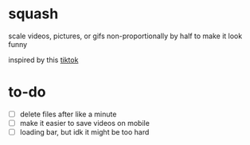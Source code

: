 # squash
scale videos, pictures, or gifs non-proportionally by half to make it look funny

inspired by this [tiktok](https://www.tiktok.com/@08fjcruiser/video/6856554023567281413)

# to-do
- [ ] delete files after like a minute
- [ ] make it easier to save videos on mobile
- [ ] loading bar, but idk it might be too hard